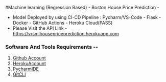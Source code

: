 #Machine learning (Regression Based) - Boston House Price Prediction -
- Model Deployed by using CI-CD Pipeline : Pycharm/VS-Code - Flask - Docker - GitHub Actions - Heroku Cloud(PASS)
- Please Visit the API Link - https://vrsmlhousepriceprediction.herokuapp.com

### Software And Tools Requirements --
1. [Github Account](https://github.com)
2. [HerokuAccount](https://heroku.com)
3. [PycharmIDE](//https://www.jetbrains.com/)
4. [GitCLI](https://git-scm.com/book/en/v2/Getting-Started-The-Command-Line)

